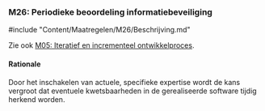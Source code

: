 ### M26: Periodieke beoordeling informatiebeveiliging

#include "Content/Maatregelen/M26/Beschrijving.md"

Zie ook [M05: Iteratief en incrementeel ontwikkelproces](#iteratief-en-incrementeel-ontwikkelproces-m05-).

#### Rationale

Door het inschakelen van actuele, specifieke expertise wordt de kans vergroot dat eventuele kwetsbaarheden in de gerealiseerde software tijdig herkend worden.
